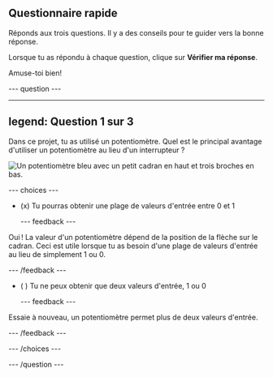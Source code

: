 ## Questionnaire rapide

Réponds aux trois questions. Il y a des conseils pour te guider vers la bonne réponse.

Lorsque tu as répondu à chaque question, clique sur **Vérifier ma réponse**.

Amuse-toi bien!

--- question ---

---
legend: Question 1 sur 3
---

Dans ce projet, tu as utilisé un potentiomètre. Quel est le principal avantage d'utiliser un potentiomètre au lieu d'un interrupteur ?

![Un potentiomètre bleu avec un petit cadran en haut et trois broches en bas.](images/potentiometer.png)

--- choices ---

- (x) Tu pourras obtenir une plage de valeurs d'entrée entre 0 et 1

  --- feedback ---

Oui ! La valeur d'un potentiomètre dépend de la position de la flèche sur le cadran. Ceci est utile lorsque tu as besoin d'une plage de valeurs d'entrée au lieu de simplement 1 ou 0.

  --- /feedback ---

- ( ) Tu ne peux obtenir que deux valeurs d'entrée, 1 ou 0

  --- feedback ---

Essaie à nouveau, un potentiomètre permet plus de deux valeurs d'entrée.

  --- /feedback ---


--- /choices ---

--- /question ---
